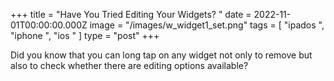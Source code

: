 +++
title = "Have You Tried Editing Your Widgets? "
date = 2022-11-01T00:00:00.000Z
image = "/images/w_widget1_set.png"
tags = [ "ipados ", "iphone ", "ios " ]
type = "post"
+++

Did you know that you can long tap on any widget not only to remove but also to check whether there are editing options available?
